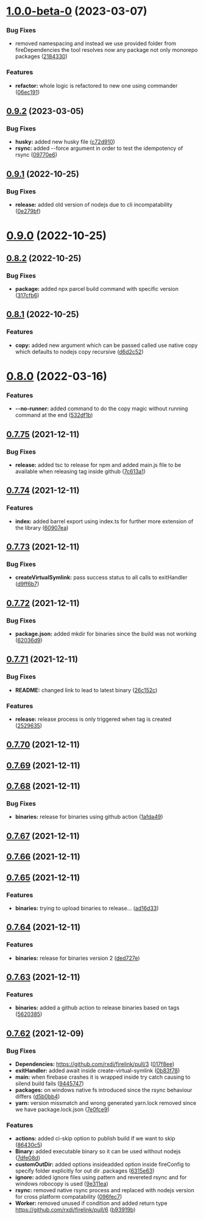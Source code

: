 # [1.0.0-beta-0](https://github.com/rxdi/firelink/compare/v0.9.2...v1.0.0-beta-0) (2023-03-07)


### Bug Fixes

* removed namespacing and instead we use provided folder from fireDependencies the tool resolves now any package not only monorepo packages ([2184330](https://github.com/rxdi/firelink/commit/2184330fdc94c9ffe982940d98f24c7fa52ff161))


### Features

* **refactor:** whole logic is refactored to new one using commander ([06ec191](https://github.com/rxdi/firelink/commit/06ec1910b5785686303eed784acc2e9a40673980))



## [0.9.2](https://github.com/rxdi/firelink/compare/v0.9.1...v0.9.2) (2023-03-05)


### Bug Fixes

* **husky:** added new husky file ([c72d910](https://github.com/rxdi/firelink/commit/c72d910eaa30e4fd1512f6a1e07a6e5aee208925))
* **rsync:** added --force argument in order to test the idempotency of rsync ([09770e6](https://github.com/rxdi/firelink/commit/09770e6bc382b053f0207ff8f6a90f075587df74))



## [0.9.1](https://github.com/rxdi/firelink/compare/v0.9.0...v0.9.1) (2022-10-25)


### Bug Fixes

* **release:** added old version of nodejs due to cli incompatability ([0e279bf](https://github.com/rxdi/firelink/commit/0e279bf91dab80c6722b28b4dcc3ab0ab9f59b39))



# [0.9.0](https://github.com/rxdi/firelink/compare/v0.8.2...v0.9.0) (2022-10-25)



## [0.8.2](https://github.com/rxdi/firelink/compare/v0.8.1...v0.8.2) (2022-10-25)


### Bug Fixes

* **package:** added npx parcel build command with specific version ([317cfb6](https://github.com/rxdi/firelink/commit/317cfb6b63d02ac7bd010954bb1991467b444741))



## [0.8.1](https://github.com/rxdi/firelink/compare/v0.8.0...v0.8.1) (2022-10-25)


### Features

* **copy:** added new argument which can be passed called use native copy which defaults to nodejs copy recursive ([d6d2c52](https://github.com/rxdi/firelink/commit/d6d2c522fc71cced8053b352614ac4891abd2875))



# [0.8.0](https://github.com/rxdi/firelink/compare/v0.7.75...v0.8.0) (2022-03-16)


### Features

* **--no-runner:** added command to do the copy magic without running command at the end ([532df1b](https://github.com/rxdi/firelink/commit/532df1bdabbd816dc0dcd50c91ab8039ac8c54b5))



## [0.7.75](https://github.com/rxdi/firelink/compare/v0.7.74...v0.7.75) (2021-12-11)


### Bug Fixes

* **release:** added tsc to release for npm and added main.js file to be available when releasing tag inside github ([7c613a1](https://github.com/rxdi/firelink/commit/7c613a1d51212e25b6f8e97ce7323fbcafda1ca2))



## [0.7.74](https://github.com/rxdi/firelink/compare/v0.7.73...v0.7.74) (2021-12-11)


### Features

* **index:** added barrel export using index.ts for further more extension of the library ([60907ea](https://github.com/rxdi/firelink/commit/60907ea3385a5399d1704373a10fb25e299c7a89))



## [0.7.73](https://github.com/rxdi/firelink/compare/v0.7.72...v0.7.73) (2021-12-11)


### Bug Fixes

* **createVirtualSymlink:** pass success status to all calls to exitHandler ([d9ff6b7](https://github.com/rxdi/firelink/commit/d9ff6b7e74e83668726476300b1a412a885d45f8))



## [0.7.72](https://github.com/rxdi/firelink/compare/v0.7.71...v0.7.72) (2021-12-11)


### Bug Fixes

* **package.json:** added mkdir for binaries since the build was not working ([62036d9](https://github.com/rxdi/firelink/commit/62036d956afa0b5f8aba34ca922bbb4189423ccc))



## [0.7.71](https://github.com/rxdi/firelink/compare/v0.7.70...v0.7.71) (2021-12-11)


### Bug Fixes

* **README:** changed link to lead to latest binary ([26c152c](https://github.com/rxdi/firelink/commit/26c152c97fb85d104f9edeef39999a999c6bc4fe))


### Features

* **release:** release process is only triggered when tag is created ([2529635](https://github.com/rxdi/firelink/commit/25296357961d6c3d087035f394d111896057eaf4))



## [0.7.70](https://github.com/rxdi/firelink/compare/v0.7.69...v0.7.70) (2021-12-11)



## [0.7.69](https://github.com/rxdi/firelink/compare/v0.7.68...v0.7.69) (2021-12-11)



## [0.7.68](https://github.com/rxdi/firelink/compare/v0.7.67...v0.7.68) (2021-12-11)


### Bug Fixes

* **binaries:** release for binaries using github action ([1afda49](https://github.com/rxdi/firelink/commit/1afda49d893bd1ad14ade61bdfa87cd984257933))



## [0.7.67](https://github.com/rxdi/firelink/compare/v0.7.66...v0.7.67) (2021-12-11)



## [0.7.66](https://github.com/rxdi/firelink/compare/v0.7.65...v0.7.66) (2021-12-11)



## [0.7.65](https://github.com/rxdi/firelink/compare/v0.7.64...v0.7.65) (2021-12-11)


### Features

* **binaries:** trying to upload binaries to release... ([ad16d33](https://github.com/rxdi/firelink/commit/ad16d33ed52156602b79ab139307ef936e757253))



## [0.7.64](https://github.com/rxdi/firelink/compare/v0.7.63...v0.7.64) (2021-12-11)


### Features

* **binaries:** release for binaries version 2 ([ded727e](https://github.com/rxdi/firelink/commit/ded727e64374113efac033eeb0e5b6b55b6205e6))



## [0.7.63](https://github.com/rxdi/firelink/compare/v0.7.62...v0.7.63) (2021-12-11)


### Features

* **binaries:** added a github action to release binaries based on tags ([5620385](https://github.com/rxdi/firelink/commit/5620385eff79856c70ef79e1feeea98927332598))



## [0.7.62](https://github.com/rxdi/firelink/compare/017f8ee90d8b7eb26e5150fb963c2870cd4cce49...v0.7.62) (2021-12-09)


### Bug Fixes

* **Dependencies:** https://github.com/rxdi/firelink/pull/3 ([017f8ee](https://github.com/rxdi/firelink/commit/017f8ee90d8b7eb26e5150fb963c2870cd4cce49))
* **exitHandler:** added await inside create-virtual-symlink ([0b83f78](https://github.com/rxdi/firelink/commit/0b83f78f68ef1da8dd66f2a85a35298383271566))
* **main:** when firebase crashes it is wrapped inside try catch causing to silend build fails ([9445747](https://github.com/rxdi/firelink/commit/944574740fbcb534540075b3b12d9bd8d982f9b3))
* **packages:** on windows native fs introduced since the rsync behaviour differs ([d5b0bb4](https://github.com/rxdi/firelink/commit/d5b0bb491c14dc8bd635ccff5ca52bd63eefc72a))
* **yarn:** version missmatch and wrong generated yarn.lock removed since we have package.lock.json ([7e0fce9](https://github.com/rxdi/firelink/commit/7e0fce993816629210f9abc1bab4961edc58d415))


### Features

* **actions:** added ci-skip option to publish build if we want to skip ([86430c5](https://github.com/rxdi/firelink/commit/86430c5fc549e6f9c98202eb0a022ffd9f9e14d0))
* **Binary:** added executable binary so it can be used without nodejs ([7dfe08d](https://github.com/rxdi/firelink/commit/7dfe08d09b0f6fc3604e04d2b1fecce902d36b04))
* **customOutDir:** added options insideadded option inside fireConfig to specify folder explicitly for out dir .packages ([6315e63](https://github.com/rxdi/firelink/commit/6315e6305c112c18e1b39d4c6a62f0a5062e8d78))
* **ignore:** added ignore files using pattern and revereted rsync and for windows robocopy is used ([9e311ea](https://github.com/rxdi/firelink/commit/9e311ea6f0d6e8208654654e53161c9a8e8db1f5))
* **rsync:** removed native rsync process and replaced with nodejs version for cross platform compatability ([096fec7](https://github.com/rxdi/firelink/commit/096fec7fa71e3d463bef0996dfb816eb2d6c0ee8))
* **Worker:** removed unused if condition and added return type https://github.com/rxdi/firelink/pull/6 ([b93919b](https://github.com/rxdi/firelink/commit/b93919b9d307240276fc8add946d92c773f1cc0c))



